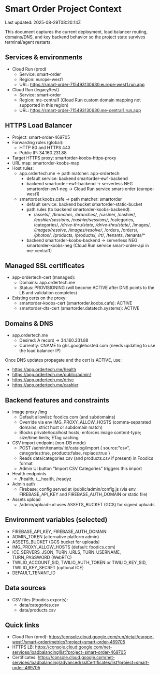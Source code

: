 # Smart Order Project Context

Last updated: 2025-08-29T08:20:14Z

This document captures the current deployment, load balancer routing, domains/DNS, and key backend behavior so the project state survives terminal/agent restarts.

## Services & environments

- Cloud Run (prod)
  - Service: smart-order
  - Region: europe-west1
  - URL: https://smart-order-715493130630.europe-west1.run.app
- Cloud Run (legacy/test)
  - Service: smart-order
  - Region: me-central1 (Cloud Run custom domain mapping not supported in this region)
  - URL: https://smart-order-715493130630.me-central1.run.app

## HTTPS Load Balancer

- Project: smart-order-469705
- Forwarding rules (global):
  - HTTP 80 and HTTPS 443
  - Public IP: 34.160.231.88
- Target HTTPS proxy: smartorder-koobs-https-proxy
- URL map: smartorder-koobs-map
- Host rules:
  - app.ordertech.me → path matcher: app-ordertech
    - default service: backend smartorder-ew1-backend
    - backend smartorder-ew1-backend → serverless NEG smartorder-ew1-neg → Cloud Run service smart-order (europe-west1)
  - smartorder.koobs.cafe → path matcher: smartorder
    - default service: backend bucket smartorder-static-bucket
    - path rules (to backend smartorder-koobs-backend):
      - /assets/*, /branches, /branches/*, /cashier, /cashier/*, /cashier/sessions, /cashier/sessions/*,
        /categories, /categories/*, /drive-thru/state, /drive-thru/state/*, /images/*, /images/resolve,
        /images/resolve/*, /orders, /orders/*, /photos/*, /products, /products/*, /rt/*, /tenants, /tenants/*
    - backend smartorder-koobs-backend → serverless NEG smartorder-koobs-neg (Cloud Run service smart-order-api in me-central1)

## Managed SSL certificates

- app-ordertech-cert (managed):
  - Domains: app.ordertech.me
  - Status: PROVISIONING (will become ACTIVE after DNS points to the LB and validation completes)
- Existing certs on the proxy:
  - smartorder-koobs-cert (smartorder.koobs.cafe): ACTIVE
  - smartorder-dts-cert (smartorder.datatech.systems): ACTIVE

## Domains & DNS

- app.ordertech.me
  - Desired: A record → 34.160.231.88
  - Currently: CNAME to ghs.googlehosted.com (needs updating to use the load balancer IP)

Once DNS updates propagate and the cert is ACTIVE, use:
- https://app.ordertech.me/health
- https://app.ordertech.me/public/admin/
- https://app.ordertech.me/drive
- https://app.ordertech.me/cashier

## Backend features and constraints

- Image proxy /img
  - Default allowlist: foodics.com (and subdomains)
  - Override via env IMG_PROXY_ALLOW_HOSTS (comma-separated domains; strict host or subdomain match)
  - Blocks private/localhost hosts; enforces image content-type; size/time limits; ETag caching
- CSV import endpoint (non-DB mode)
  - POST /admin/tenants/:id/catalog/import { source:"csv", categories:true, products:false, replace:true }
  - Reads data/categories.csv (and products.csv if present) in Foodics format
  - Admin UI button "Import CSV Categories" triggers this import
- Health endpoints
  - /health, /__health, /readyz
- Admin auth
  - Firebase; config served at /public/admin/config.js (via env FIREBASE_API_KEY and FIREBASE_AUTH_DOMAIN or static file)
- Assets upload
  - /admin/upload-url uses ASSETS_BUCKET (GCS) for signed uploads

## Environment variables (selected)

- FIREBASE_API_KEY, FIREBASE_AUTH_DOMAIN
- ADMIN_TOKEN (alternative platform admin)
- ASSETS_BUCKET (GCS bucket for uploads)
- IMG_PROXY_ALLOW_HOSTS (default: foodics.com)
- ICE_SERVERS_JSON, TURN_URLS, TURN_USERNAME, TURN_PASSWORD (WebRTC)
- TWILIO_ACCOUNT_SID, TWILIO_AUTH_TOKEN or TWILIO_KEY_SID, TWILIO_KEY_SECRET (optional ICE)
- DEFAULT_TENANT_ID

## Data sources

- CSV files (Foodics exports):
  - data/categories.csv
  - data/products.csv

## Quick links

- Cloud Run (prod): https://console.cloud.google.com/run/detail/europe-west1/smart-order/metrics?project=smart-order-469705
- HTTPS LB: https://console.cloud.google.com/net-services/loadbalancing/list?project=smart-order-469705
- Certificates: https://console.cloud.google.com/net-services/loadbalancing/advanced/sslCertificates/list?project=smart-order-469705


